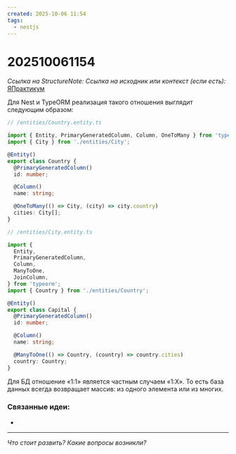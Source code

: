 ```yaml
---
created: 2025-10-06 11:54
tags:
  - nestjs
---
```

# 202510061154
*Ссылка на StructureNote:*
*Ссылка на исходник или контекст (если есть):* [ЯПрактикум](https://practicum.yandex.ru/learn/backend-nodejs/courses/a4214ab0-2146-4152-b90e-651bf4c7ca5e/sprints/564244/topics/104f2765-a9c9-4617-8a5e-f21b675cf9b3/lessons/66392f72-0cb8-4373-984b-ada4c806cb74/)

Для Nest и TypeORM реализация такого отношения выглядит следующим образом:
```ts
// /entities/Country.entity.ts

import { Entity, PrimaryGeneratedColumn, Column, OneToMany } from 'typeorm';
import { City } from './entities/City';

@Entity()
export class Country {
  @PrimaryGeneratedColumn()
  id: number;

  @Column()
  name: string;

  @OneToMany(() => City, (city) => city.country)
  cities: City[];
}
```

```ts
// /entities/City.entity.ts

import {
  Entity,
  PrimaryGeneratedColumn,
  Column,
  ManyToOne,
  JoinColumn,
} from 'typeorm';
import { Country } from './entities/Country';

@Entity()
export class Capital {
  @PrimaryGeneratedColumn()
  id: number;

  @Column()
  name: string;

  @ManyToOne(() => Country, (country) => country.cities)
  country: Country;
}
```
Для БД отношение «1:1» является частным случаем «1:Х». То есть база данных всегда возвращает массив: из одного элемента или из многих.

### Связанные идеи:
* 
---

*Что стоит развить? Какие вопросы возникли?*